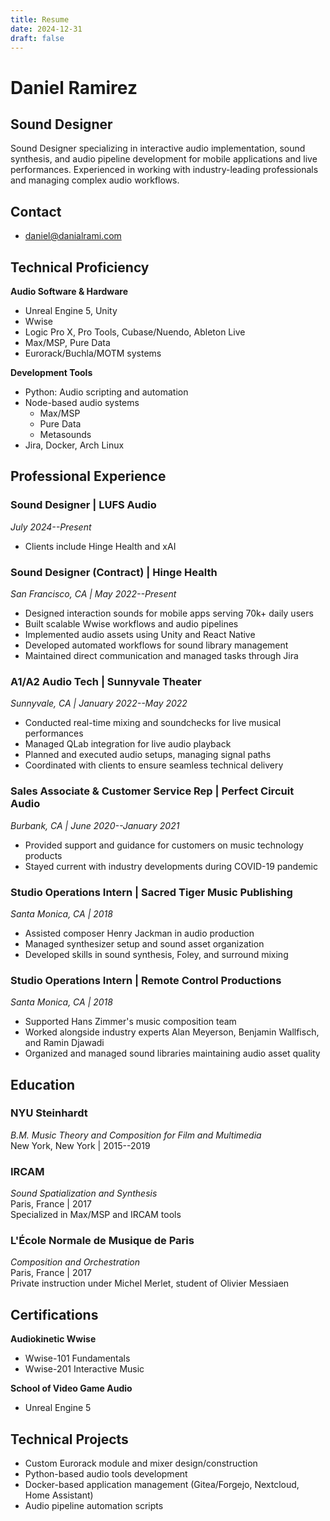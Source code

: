 ```yaml
---
title: Resume
date: 2024-12-31
draft: false
---
```


# Daniel Ramirez
## Sound Designer

Sound Designer specializing in interactive audio implementation, sound synthesis, and audio pipeline development for mobile applications and live performances. Experienced in working with industry-leading professionals and managing complex audio workflows.

## Contact
- daniel@danialrami.com

## Technical Proficiency

**Audio Software & Hardware**
- Unreal Engine 5, Unity
- Wwise
- Logic Pro X, Pro Tools, Cubase/Nuendo, Ableton Live
- Max/MSP, Pure Data
- Eurorack/Buchla/MOTM systems

**Development Tools**
- Python: Audio scripting and automation
- Node-based audio systems
	- Max/MSP
	- Pure Data
	- Metasounds
- Jira, Docker, Arch Linux

## Professional Experience

### Sound Designer | LUFS Audio
*July 2024--Present*

- Clients include Hinge Health and xAI

### Sound Designer (Contract) | Hinge Health
*San Francisco, CA | May 2022--Present*

- Designed interaction sounds for mobile apps serving 70k+ daily users
- Built scalable Wwise workflows and audio pipelines
- Implemented audio assets using Unity and React Native
- Developed automated workflows for sound library management
- Maintained direct communication and managed tasks through Jira

### A1/A2 Audio Tech | Sunnyvale Theater
*Sunnyvale, CA | January 2022--May 2022*

- Conducted real-time mixing and soundchecks for live musical performances
- Managed QLab integration for live audio playback
- Planned and executed audio setups, managing signal paths
- Coordinated with clients to ensure seamless technical delivery

### Sales Associate & Customer Service Rep | Perfect Circuit Audio
*Burbank, CA | June 2020--January 2021*

- Provided support and guidance for customers on music technology products
- Stayed current with industry developments during COVID-19 pandemic

### Studio Operations Intern | Sacred Tiger Music Publishing
*Santa Monica, CA | 2018*

- Assisted composer Henry Jackman in audio production
- Managed synthesizer setup and sound asset organization
- Developed skills in sound synthesis, Foley, and surround mixing

### Studio Operations Intern | Remote Control Productions
*Santa Monica, CA | 2018*

- Supported Hans Zimmer's music composition team
- Worked alongside industry experts Alan Meyerson, Benjamin Wallfisch, and Ramin Djawadi
- Organized and managed sound libraries maintaining audio asset quality

## Education

### NYU Steinhardt
*B.M. Music Theory and Composition for Film and Multimedia*  
New York, New York | 2015--2019

### IRCAM
*Sound Spatialization and Synthesis*  
Paris, France | 2017  
Specialized in Max/MSP and IRCAM tools

### L'École Normale de Musique de Paris
*Composition and Orchestration*  
Paris, France | 2017  
Private instruction under Michel Merlet, student of Olivier Messiaen

## Certifications

**Audiokinetic Wwise**
- Wwise-101 Fundamentals
- Wwise-201 Interactive Music

**School of Video Game Audio**
- Unreal Engine 5

## Technical Projects
- Custom Eurorack module and mixer design/construction
- Python-based audio tools development
- Docker-based application management (Gitea/Forgejo, Nextcloud, Home Assistant)
- Audio pipeline automation scripts
